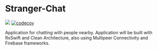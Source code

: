 # Stranger-Chat

![](https://travis-ci.org/Limbou/Stranger-Chat.svg?branch=master)
[![codecov](https://codecov.io/gh/Limbou/Stranger-Chat/branch/develop/graph/badge.svg)](https://codecov.io/gh/Limbou/Stranger-Chat)

Application for chatting with people nearby. Application will be built with RxSwift and Clean Architecture, also using Multipeer Connectivity and Firebase frameworks.
